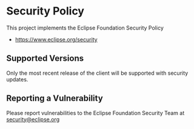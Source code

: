 # Security Policy

This project implements the Eclipse Foundation Security Policy

* https://www.eclipse.org/security

## Supported Versions

Only the most recent release of the client will be supported with security updates.

## Reporting a Vulnerability

Please report vulnerabilities to the Eclipse Foundation Security Team at security@eclipse.org